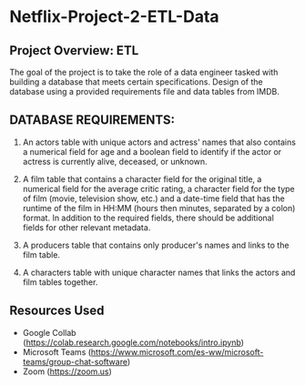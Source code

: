 # Netflix-Project-2-ETL-Data



## **Project Overview: ETL**

The goal of the project is to take the role of a data engineer tasked with building a database that meets certain specifications.
Design of the database using a provided requirements file and data tables from IMDB.

## **DATABASE REQUIREMENTS:**


1. An actors table with unique actors and actress' names that also contains a numerical field for age and a boolean field to identify if the actor or actress is currently alive, deceased, or unknown.

2. A film table that contains a character field for the original title, a numerical field for the average critic rating, a character field for the type of film (movie, television show, etc.) and a date-time field that has the runtime of the film in HH:MM (hours then minutes, separated by a colon) format. In addition to the required fields, there should be additional fields for other relevant metadata.

3. A producers table that contains only producer's names and links to the film table.

4. A characters table with unique character names that links the actors and film tables together.

## **Resources Used**

* Google Collab (https://colab.research.google.com/notebooks/intro.ipynb)
* Microsoft Teams (https://www.microsoft.com/es-ww/microsoft-teams/group-chat-software)
* Zoom (https://zoom.us)
